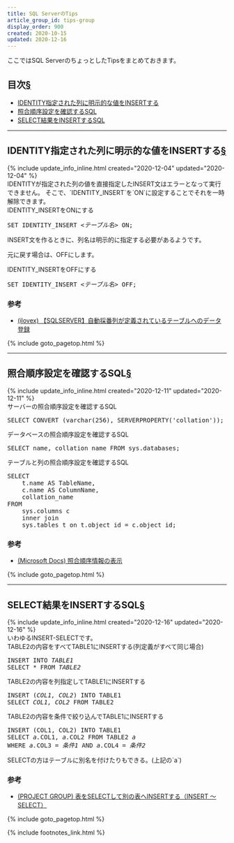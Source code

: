 ```yaml
---
title: SQL ServerのTips
article_group_id: tips-group
display_order: 900
created: 2020-10-15
updated: 2020-12-16
---
```

ここではSQL ServerのちょっとしたTipsをまとめておきます。

## <a name="index">目次</a><a class="heading-anchor-permalink" href="#目次">§</a>

<ul id="index_ul">
<li><a href="#identity-insert">IDENTITY指定された列に明示的な値をINSERTする</a></li>
<li><a href="#collation">照合順序設定を確認するSQL</a></li>
<li><a href="#insert-select">SELECT結果をINSERTするSQL</a></li>
</ul>

* * *
## <a name="identity-insert">IDENTITY指定された列に明示的な値をINSERTする</a><a class="heading-anchor-permalink" href="#identity-insert">§</a>
<div class="chapter-updated">{% include update_info_inline.html created="2020-12-04" updated="2020-12-04" %}</div>
IDENTITYが指定された列の値を直接指定したINSERT文はエラーとなって実行できません。  
そこで、`IDENTITY_INSERT`を`ON`に設定することでそれを一時解除できます。

<div class="code-box">
<div class="title">IDENTITY_INSERTをONにする</div>
<pre>
SET IDENTITY_INSERT <em>&lt;テーブル名&gt;</em> ON;
</pre>
</div>

INSERT文を作るときに、列名は明示的に指定する必要があるようです。

元に戻す場合は、OFFにします。
<div class="code-box">
<div class="title">IDENTITY_INSERTをOFFにする</div>
<pre>
SET IDENTITY_INSERT <em>&lt;テーブル名&gt;</em> OFF;
</pre>
</div>

### 参考
- [(ilovex) 【SQLSERVER】自動採番列が定義されているテーブルへのデータ登録](https://www.ilovex.co.jp/blog/system/sqlserver/sqlserver-9.html)

{% include goto_pagetop.html %}

* * *
## <a name="collation">照合順序設定を確認するSQL</a><a class="heading-anchor-permalink" href="#collation">§</a>
<div class="chapter-updated">{% include update_info_inline.html created="2020-12-11" updated="2020-12-11" %}</div>
<div class="code-box">
<div class="title">サーバーの照合順序設定を確認するSQL</div>
<pre>
SELECT CONVERT (varchar(256), SERVERPROPERTY('collation'));
</pre>
</div>

<div class="code-box">
<div class="title">データベースの照合順序設定を確認するSQL</div>
<pre>
SELECT name, collation_name FROM sys.databases;
</pre>
</div>

<div class="code-box">
<div class="title">テーブルと列の照合順序設定を確認するSQL</div>
<pre>
SELECT
    t.name AS TableName,
    c.name AS ColumnName,
    collation_name
FROM
    sys.columns c
    inner join
    sys.tables t on t.object_id = c.object_id;
</pre>
</div>

### 参考
- [(Microsoft Docs) 照合順序情報の表示](https://docs.microsoft.com/ja-jp/sql/relational-databases/collations/view-collation-information?view=sql-server-ver15)

{% include goto_pagetop.html %}

* * *
## <a name="insert-select">SELECT結果をINSERTするSQL</a><a class="heading-anchor-permalink" href="#insert-select">§</a>
<div class="chapter-updated">{% include update_info_inline.html created="2020-12-16" updated="2020-12-16" %}</div>
いわゆるINSERT-SELECTです。

<div class="code-box">
<div class="title">TABLE2の内容をすべてTABLE1にINSERTする(列定義がすべて同じ場合)</div>
<pre>
INSERT INTO <em>TABLE1</em>
SELECT * FROM <em>TABLE2</em>
</pre>
</div>

<div class="code-box">
<div class="title">TABLE2の内容を列指定してTABLE1にINSERTする</div>
<pre>
INSERT (<em>COL1, COL2</em>) INTO TABLE1
SELECT <em>COL1, COL2</em> FROM TABLE2
</pre>
</div>

<div class="code-box">
<div class="title">TABLE2の内容を条件で絞り込んでTABLE1にINSERTする</div>
<pre>
INSERT (COL1, COL2) INTO TABLE1
SELECT <em class="blue">a.</em>COL1, <em class="blue">a.</em>COL2 FROM TABLE2 <em class="blue">a</em>
WHERE <em class="blue">a.</em>COL3 = <em>条件1</em> AND <em class="blue">a.</em>COL4 = <em>条件2</em>
</pre>
</div>
SELECTの方はテーブルに別名を付けたりもできる。(上記の`a`)

### 参考
- [(PROJECT GROUP) 表をSELECTして別の表へINSERTする（INSERT ～ SELECT）](https://www.projectgroup.info/tips/SQLServer/SQL/SQL000004.html)

{% include goto_pagetop.html %}

{% include footnotes_link.html %}

